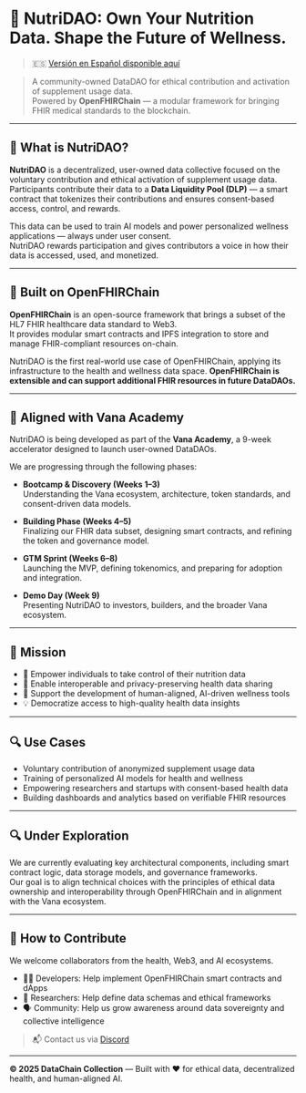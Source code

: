 # 🧬 NutriDAO: Own Your Nutrition Data. Shape the Future of Wellness.

> 🇪🇸 [Versión en Español disponible aquí](./ROADMAP.ES.md)

> A community-owned DataDAO for ethical contribution and activation of supplement usage data.  
> Powered by **OpenFHIRChain** — a modular framework for bringing FHIR medical standards to the blockchain.

---

## 🌱 What is NutriDAO?

**NutriDAO** is a decentralized, user-owned data collective focused on the voluntary contribution and ethical activation of supplement usage data.  
Participants contribute their data to a **Data Liquidity Pool (DLP)** — a smart contract that tokenizes their contributions and ensures consent-based access, control, and rewards.

This data can be used to train AI models and power personalized wellness applications — always under user consent.  
NutriDAO rewards participation and gives contributors a voice in how their data is accessed, used, and monetized.

---

## 🔧 Built on OpenFHIRChain

**OpenFHIRChain** is an open-source framework that brings a subset of the HL7 FHIR healthcare data standard to Web3.  
It provides modular smart contracts and IPFS integration to store and manage FHIR-compliant resources on-chain.

NutriDAO is the first real-world use case of OpenFHIRChain, applying its infrastructure to the health and wellness data space.
**OpenFHIRChain is extensible and can support additional FHIR resources in future DataDAOs.**

---

## 🚀 Aligned with Vana Academy

NutriDAO is being developed as part of the **Vana Academy**, a 9-week accelerator designed to launch user-owned DataDAOs.

We are progressing through the following phases:

- **Bootcamp & Discovery (Weeks 1–3)**  
  Understanding the Vana ecosystem, architecture, token standards, and consent-driven data models.

- **Building Phase (Weeks 4–5)**  
  Finalizing our FHIR data subset, designing smart contracts, and refining the token and governance model.

- **GTM Sprint (Weeks 6–8)**  
  Launching the MVP, defining tokenomics, and preparing for adoption and integration.

- **Demo Day (Week 9)**  
  Presenting NutriDAO to investors, builders, and the broader Vana ecosystem.

---

## 🎯 Mission

- 🧠 Empower individuals to take control of their nutrition data
- 🔗 Enable interoperable and privacy-preserving health data sharing
- 🤖 Support the development of human-aligned, AI-driven wellness tools
- 💡 Democratize access to high-quality health data insights

---

## 🔍 Use Cases

- Voluntary contribution of anonymized supplement usage data
- Training of personalized AI models for health and wellness
- Empowering researchers and startups with consent-based health data
- Building dashboards and analytics based on verifiable FHIR resources

---

## 🔍 Under Exploration

We are currently evaluating key architectural components, including smart contract logic, data storage models, and governance frameworks.  
Our goal is to align technical choices with the principles of ethical data ownership and interoperability through OpenFHIRChain and in alignment with the Vana ecosystem.

---

## 🤝 How to Contribute

We welcome collaborators from the health, Web3, and AI ecosystems.

- 🧑‍💻 Developers: Help implement OpenFHIRChain smart contracts and dApps
- 🧠 Researchers: Help define data schemas and ethical frameworks
- 🗣️ Community: Help us grow awareness around data sovereignty and collective intelligence

> 📬 Contact us via [Discord](https://discord.com/channels/1384877094156239039/1384877094747639810) <!--or open an [issue](https://github.com/nutridao/issues)-->

---

**© 2025 DataChain Collection** — Built with ❤️ for ethical data, decentralized health, and human-aligned AI.
